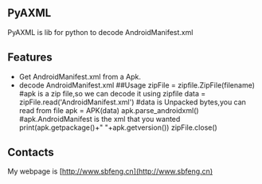 ## PyAXML

PyAXML is lib for python to decode AndroidManifest.xml


## Features

- Get AndroidManifest.xml from a Apk.
- decode AndroidManifest.xml
##Usage
	zipFile = zipfile.ZipFile(filename)
	#apk is a zip file,so we can decode it using zipfile
	data = zipFile.read('AndroidManifest.xml')
	#data is Unpacked bytes,you can read from file
	apk = APK(data)
	apk.parse_androidxml()
	#apk.AndroidManifest is the xml that you wanted
	print(apk.getpackage()+" "+apk.getversion())
	zipFile.close()
## Contacts

My webpage is [http://www.sbfeng.cn](http://www.sbfeng.cn)

